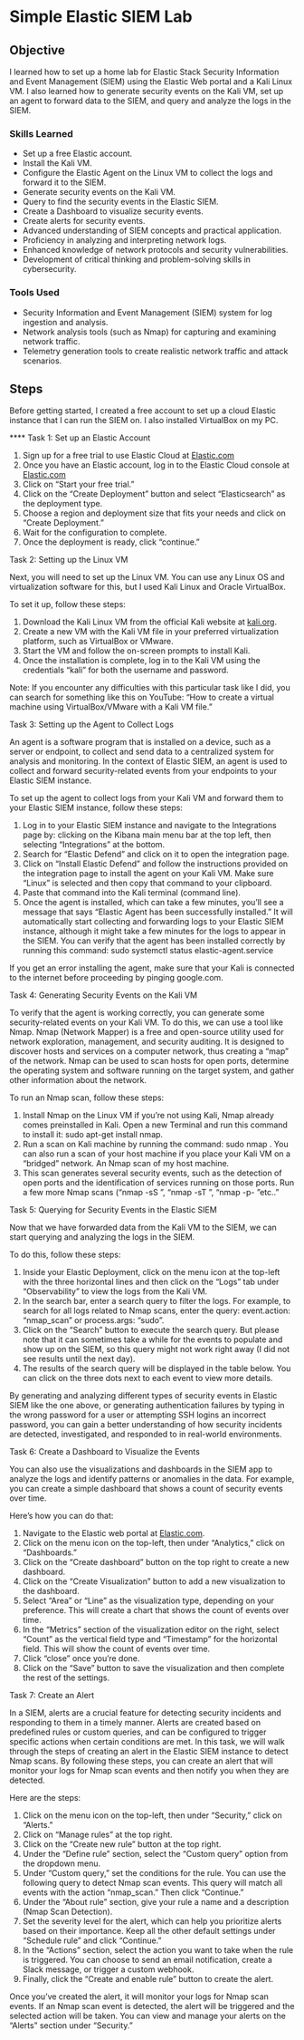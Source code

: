 # Simple Elastic SIEM Lab 

## Objective

I learned how to set up a home lab for Elastic Stack Security Information and Event Management (SIEM) using the Elastic Web portal and a Kali Linux VM. I also learned how to generate security events on the Kali VM, set up an agent to forward data to the SIEM, and query and analyze the logs in the SIEM.

### Skills Learned

- Set up a free Elastic account.
- Install the Kali VM.
- Configure the Elastic Agent on the Linux VM to collect the logs and forward it to the SIEM.
- Generate security events on the Kali VM.
- Query to find the security events in the Elastic SIEM.
- Create a Dashboard to visualize security events.
- Create alerts for security events.
- Advanced understanding of SIEM concepts and practical application.
- Proficiency in analyzing and interpreting network logs.
- Enhanced knowledge of network protocols and security vulnerabilities.
- Development of critical thinking and problem-solving skills in cybersecurity.

### Tools Used

- Security Information and Event Management (SIEM) system for log ingestion and analysis.
- Network analysis tools (such as Nmap) for capturing and examining network traffic.
- Telemetry generation tools to create realistic network traffic and attack scenarios.

## Steps
Before getting started, I created a free account to set up a cloud Elastic instance that I can run the SIEM on.
I also installed VirtualBox on my PC.

**** Task 1: Set up an Elastic Account

   1. Sign up for a free trial to use Elastic Cloud at <a href="https://cloud.elastic.co/registration">Elastic.com</a>
   2. Once you have an Elastic account, log in to the Elastic Cloud console at <a href="https://cloud.elastic.co.">Elastic.com</a>
   3. Click on “Start your free trial.”
   4. Click on the “Create Deployment” button and select “Elasticsearch” as the deployment type.
   5. Choose a region and deployment size that fits your needs and click on “Create Deployment.”
   6. Wait for the configuration to complete.
   7. Once the deployment is ready, click “continue.”   

Task 2: Setting up the Linux VM

Next, you will need to set up the Linux VM. You can use any Linux OS and virtualization software for this, but I used Kali Linux and Oracle VirtualBox.

To set it up, follow these steps:

   1. Download the Kali Linux VM from the official Kali website at <a href="https://kali.org">kali.org</a>.
   2. Create a new VM with the Kali VM file in your preferred virtualization platform, such as VirtualBox or VMware.
   3. Start the VM and follow the on-screen prompts to install Kali.
   4. Once the installation is complete, log in to the Kali VM using the credentials “kali” for both the username and password.

Note: If you encounter any difficulties with this particular task like I did, you can search for something like this on YouTube: “How to create a virtual machine using VirtualBox/VMware with a Kali VM file.”

Task 3: Setting up the Agent to Collect Logs

An agent is a software program that is installed on a device, such as a server or endpoint, to collect and send data to a centralized system for analysis and monitoring. In the context of Elastic SIEM, an agent is used to collect and forward security-related events from your endpoints to your Elastic SIEM instance.

To set up the agent to collect logs from your Kali VM and forward them to your Elastic SIEM instance, follow these steps:

   1. Log in to your Elastic SIEM instance and navigate to the Integrations page by: clicking on the Kibana main menu bar at the top left, then selecting “Integrations” at          the bottom.
   2. Search for “Elastic Defend” and click on it to open the integration page.
   3. Click on “Install Elastic Defend” and follow the instructions provided on the integration page to install the agent on your Kali VM.
      Make sure “Linux” is selected and then copy that command to your clipboard.
   4. Paste that command into the Kali terminal (command line).
   5. Once the agent is installed, which can take a few minutes, you’ll see a message that says “Elastic Agent has been successfully installed.” It will automatically start         collecting and forwarding logs to your Elastic SIEM instance, although it might take a few minutes for the logs to appear in the SIEM.
      You can verify that the agent has been installed correctly by running this command: sudo systemctl status elastic-agent.service

If you get an error installing the agent, make sure that your Kali is connected to the internet before proceeding by pinging google.com.

Task 4: Generating Security Events on the Kali VM

To verify that the agent is working correctly, you can generate some security-related events on your Kali VM. To do this, we can use a tool like Nmap. Nmap (Network Mapper) is a free and open-source utility used for network exploration, management, and security auditing. It is designed to discover hosts and services on a computer network, thus creating a “map” of the network. Nmap can be used to scan hosts for open ports, determine the operating system and software running on the target system, and gather other information about the network.

To run an Nmap scan, follow these steps:

   1. Install Nmap on the Linux VM if you’re not using Kali, Nmap already comes preinstalled in Kali. Open a new Terminal and run this command to install it: sudo apt-get           install nmap.
   2. Run a scan on Kali machine by running the command: sudo nmap <vm-ip>. You can also run a scan of your host machine if you place your Kali VM on a “bridged” network.
      An Nmap scan of my host machine.
   3. This scan generates several security events, such as the detection of open ports and the identification of services running on those ports. Run a few more Nmap scans          (“nmap -sS <ip address>”, “nmap -sT <ip address>”, “nmap -p- <ip address>”etc..”

Task 5: Querying for Security Events in the Elastic SIEM

Now that we have forwarded data from the Kali VM to the SIEM, we can start querying and analyzing the logs in the SIEM.

To do this, follow these steps:

   1. Inside your Elastic Deployment, click on the menu icon at the top-left with the three horizontal lines and then click on the “Logs” tab under “Observability” to view          the logs from the Kali VM.
   2. In the search bar, enter a search query to filter the logs. For example, to search for all logs related to Nmap scans, enter the query: event.action:
      “nmap_scan” or process.args: “sudo”.
   3. Click on the “Search” button to execute the search query.
      But please note that it can sometimes take a while for the events to populate and show up on the SIEM, so this query might not work right away (I did not see results          until the next day).
   4. The results of the search query will be displayed in the table below. You can click on the three dots next to each event to view more details.

By generating and analyzing different types of security events in Elastic SIEM like the one above, or generating authentication failures by typing in the wrong password for a user or attempting SSH logins an incorrect password, you can gain a better understanding of how security incidents are detected, investigated, and responded to in real-world environments.

Task 6: Create a Dashboard to Visualize the Events

You can also use the visualizations and dashboards in the SIEM app to analyze the logs and identify patterns or anomalies in the data. For example, you can create a simple dashboard that shows a count of security events over time.

Here’s how you can do that:

   1. Navigate to the Elastic web portal at <a href="https://cloud.elastic.co.">Elastic.com</a>.
   2. Click on the menu icon on the top-left, then under “Analytics,” click on “Dashboards.”
   3. Click on the “Create dashboard” button on the top right to create a new dashboard.
   4. Click on the “Create Visualization” button to add a new visualization to the dashboard.
   5. Select “Area” or “Line” as the visualization type, depending on your preference. This will create a chart that shows the count of events over time.
   6. In the “Metrics” section of the visualization editor on the right, select “Count” as the vertical field type and “Timestamp” for the horizontal field. This will show          the count of events over time.
   7. Click “close” once you’re done.
   8. Click on the “Save” button to save the visualization and then complete the rest of the settings.
      
Task 7: Create an Alert

In a SIEM, alerts are a crucial feature for detecting security incidents and responding to them in a timely manner. Alerts are created based on predefined rules or custom queries, and can be configured to trigger specific actions when certain conditions are met. In this task, we will walk through the steps of creating an alert in the Elastic SIEM instance to detect Nmap scans. By following these steps, you can create an alert that will monitor your logs for Nmap scan events and then notify you when they are detected.

Here are the steps:

   1. Click on the menu icon on the top-left, then under “Security,” click on “Alerts.”
   2. Click on “Manage rules” at the top right.
   3. Click on the “Create new rule” button at the top right.
   4. Under the “Define rule” section, select the “Custom query” option from the dropdown menu.
   5. Under “Custom query,” set the conditions for the rule. You can use the following query to detect Nmap scan events. This query will match all events with the action            “nmap_scan.” Then click “Continue.”
   6. Under the “About rule” section, give your rule a name and a description (Nmap Scan Detection).
   7. Set the severity level for the alert, which can help you prioritize alerts based on their importance. Keep all the other default settings under “Schedule rule” and            click “Continue.”
   8. In the “Actions” section, select the action you want to take when the rule is triggered. You can choose to send an email notification, create a Slack message, or              trigger a custom webhook.
   9. Finally, click the “Create and enable rule” button to create the alert.

Once you’ve created the alert, it will monitor your logs for Nmap scan events. If an Nmap scan event is detected, the alert will be triggered and the selected action will be taken. You can view and manage your alerts on the “Alerts” section under “Security.”

